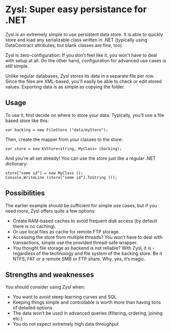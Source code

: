 Zysl: Super easy persistance for .NET
=

Zysl is an extremely simple to use persistent data store. It is able to quickly store and load any serializable class written in .NET (typically using DataContract attributes, but blank classes are fine, too).

Zysl is zero-configuration: If you don’t feel like it, you won’t have to deal with setup at all. On the other hand, configuration for advanced use cases is still simple.

Unlike regular databases, Zysl stores its data in a separate file per row. Since the files are XML-based, you'll easily be able to check or edit stored values. Exporting data is as simple as copying the folder.

Usage
-

To use it, first decide on where to store your data. Typically, you’ll use a file based store like this:

    var backing = new FileStore ("data/myStore");

Then, create the mapper from your classes to the store:

    var store = new KVStore<string, MyClass> (backing);

And you're all set already! You can use the store just like a regular .NET dictionary:

    store["some id"] = new MyClass ();
    Console.WriteLine (store["some id"].ToString ());

Possibilities
-

The earlier example should be sufficient for simple use cases,  but if you need more, Zysl offers quite a few options:

* Create RAM-based caches to avoid frequent disk access (by default there is no caching).
* Or use local files as cache for remote FTP storage.
* Accessing the store from multiple threads? You won’t have to deal with transactions, simple use the provided thread-safe wrapper.
* You thought file storage as backend is not reliable? With Zysl, it is - regardless of the technology and file system of the backing store. Be it NTFS, FAT or a remote SMB or FTP share. Why, yes, it’s magic.

Strengths and weaknesses
-

You should consider using Zysl when:

* You want to avoid steep learning curves and SQL
* Keeping things simple and controllable is worth more than having tons of detailed options
* The data won't be used in advanced queries (filtering, ordering, joining etc.)
* You do not expect extremely high data throughput
